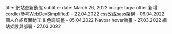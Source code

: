 title: 網站更新動態
subtitle:
date: March 26, 2022
image: 
tags: other
新增cordle(參考[WebDevSimplified](https://github.com/WebDevSimplified/wordle-clone)) - 22.04.2022
css改成sass架構 - 06.04.2022
個人介紹頁面動工 & 色調調整 - 05.04.2022
Navbar hover動畫 - 27.03.2022
網站架設與部署 - 27.03.2022
